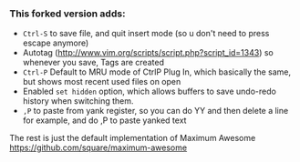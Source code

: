 ### This forked version adds:

* `Ctrl-S` to save file, and quit insert mode (so u don't need to press escape anymore)
* Autotag (http://www.vim.org/scripts/script.php?script_id=1343) so whenever you save, Tags are created 
* `Ctrl-P` Default to MRU mode of CtrlP Plug In, which basically the same, but shows most recent used files on open
* Enabled `set hidden` option, which allows buffers to save undo-redo history when switching them.
* `,P` to paste from yank register, so you can do YY and then delete a line for example, and do ,P to paste yanked text

The rest is just the default implementation of Maximum Awesome https://github.com/square/maximum-awesome
